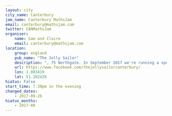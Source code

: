 ```yaml
---
layout: city                                           
city_name: Canterbury                                                               
jam_name: Canterbury MathsJam
email: canterbury@mathsjam.com
twitter: CANMathsJam
organiser:
    name: Sam and Claire
    email: canterbury@mathsjam.com
location:
    group: england
    pub_name: "The Jolly Sailor"
    description: ", 75 Northgate. In September 2017 we're running a special one-off Pub Quiz Jam, with mathsy prizes."
    url: https://www.facebook.com/thejollysailorcanterbury/
    lon: 1.083419
    lat: 51.282428
hiatus: False
start_time: 7.30pm in the evening
changed_dates:
    - 2017-09-26
hiatus_months:
    - 2017-08
---
```

